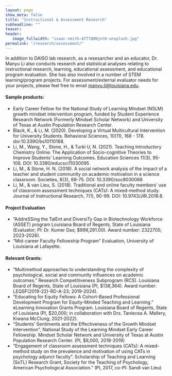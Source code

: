 ```yaml
---
layout: page
show_meta: false
title: "Instructional & Assessment Research"
subheadline: ""
teaser:  
header:
   image_fullwidth: "isaac-smith-AT77Q0Njnt0-unsplash.jpg"
permalink: "/research/assessment/"
---
```


In addition to DAISO lab research, as a resesarcher and an educator, Dr. Manyu Li also conducts research and statistical analyses relating to instructional research, learning, educational assessment, and educational program evaluation. She has also involved in a number of STEM learning/program projects. For assessment/external evaluator needs for your projects, please feel free to email manyu.li@louisiana.edu.

#### Sample products:
* Early Career Fellow for the National Study of Learning Mindset (NSLM) growth mindset intervention program, funded by Student Experience Research Network (Formerly Mindset Scholar Network) and University of Texas at Austin Population Research Center. 
* Black, K., & Li, M. (2020). Developing a Virtual Multicultural Intervention for University Students. Behavioral Sciences, 10(11), 168 - 178. doi:10.3390/bs10110168.
* Li, M., Wang, Y., Stone, H., & Turki U, N. (2021). Teaching Introductory Chemistry Online: The Application of Socio-cognitive Theories to Improve Students’ Learning Outcomes. Education Sciences 11(3), 95-108. DOI: 10.3390/educsci11030095
* Li, M., & Stone, H. N. (2018). A social network analysis of the impact of a teacher and student community on academic motivation in a science classroom.  Societies, 8(3), 68-75. DOI: 10.3390/soc8030068
* Li, M., & van Lieu, S. (2018). Traditional and online faculty members’ use of classroom assessment techniques (CATs): A mixed-method study.  Journal of Instructional Research, 7(1), 90-99. DOI: 10.9743/JIR.2018.8. 

#### Project Evaluation
* “AddreSSing the TalEnt and DiversiTy Gap in Biotechnology Workforce (ASSET) program Louisiana Board of Regents, State of Louisiana (Evaluator; PI: Dr. Kumer Das; $999,291.00). Award number: 2322705; 2023-2026).
* “Mid-career Faculty Fellowship Program" Evaluation, University of Louisiana at Lafayette.

#### Relevant Grants:
*	“Multimethod approaches to understanding the complexity of psychological, social and community influences on academic outcomes.”  Research Competitiveness Subprogram (RCS). Louisiana Board of Regents, State of Louisiana (PI, $138,364). Award number: LEQSF(2019-22)-RD-A-23; 2019-2024).
* “Educating for Equity Fellows: A Cohort-Based Professional Development Program for Equity-Minded Teaching and Learning.” eLearning Innovation Grants Program. Louisiana Board of Regents, State of Louisiana (PI, $20,000; in collaboration with Drs. Taniecea A. Mallery, Kiwana McClung; 2021-2022). 
*	“Students’ Sentiments and the Effectiveness of the Growth Mindset Intervention”, National Study of the Learning Mindset Early Career Fellowship.  Mindset Scholar Network and University of Texas at Austin Population Research Center.  (PI, $8,000, 2018-2019)
* “Engagement of classroom assessment techniques (CATs): A mixed-method study on the prevalence and motivation of using CATs in psychology adjunct faculty”. Scholarship of Teaching and Learning (SoTL) Research Grant, Society for the Teaching of Psychology, American Psychological Association.” (PI, 2017, co-PI: Sandi van Lieu)
